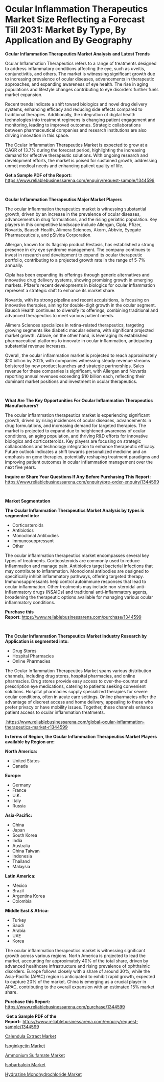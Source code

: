 <p><h1>Ocular Inflammation Therapeutics Market Size Reflecting a Forecast Till 2031: Market By Type, By Application and By Geography</h1></p><p><strong>Ocular Inflammation Therapeutics Market Analysis and Latest Trends</strong></p>
<p><p>Ocular Inflammation Therapeutics refers to a range of treatments designed to address inflammatory conditions affecting the eye, such as uveitis, conjunctivitis, and others. The market is witnessing significant growth due to increasing prevalence of ocular diseases, advancements in therapeutic approaches, and expanding awareness of eye health. The rise in aging populations and lifestyle changes contributing to eye disorders further fuels market expansion.</p><p>Recent trends indicate a shift toward biologics and novel drug delivery systems, enhancing efficacy and reducing side effects compared to traditional therapies. Additionally, the integration of digital health technologies into treatment regimens is changing patient engagement and monitoring, leading to improved outcomes. Strategic collaborations between pharmaceutical companies and research institutions are also driving innovation in this space.</p><p>The Ocular Inflammation Therapeutics Market is expected to grow at a CAGR of 13.7% during the forecast period, highlighting the increasing demand for effective therapeutic solutions. With ongoing research and development efforts, the market is poised for sustained growth, addressing unmet medical needs and enhancing patient quality of life.</p></p>
<p><strong>Get a Sample PDF of the Report:&nbsp;</strong> <a href="https://www.reliablebusinessarena.com/enquiry/request-sample/1344599?utm_campaign=1871&utm_medium=2&utm_source=Github&utm_content=ia&utm_term=11122024&utm_id=ocular-inflammation-therapeutics">https://www.reliablebusinessarena.com/enquiry/request-sample/1344599</a></p>
<p>&nbsp;</p>
<p><strong>Ocular Inflammation Therapeutics Major Market Players</strong></p>
<p><p>The ocular inflammation therapeutics market is witnessing substantial growth, driven by an increase in the prevalence of ocular diseases, advancements in drug formulations, and the rising geriatric population. Key players in this competitive landscape include Allergan, Cipla, Pfizer, Novartis, Bausch Health, Alimera Sciences, Akorn, Abbvie, Eyegate Pharmaceuticals, and pSivida Corporation.</p><p>Allergan, known for its flagship product Restasis, has established a strong presence in dry eye syndrome management. The company continues to invest in research and development to expand its ocular therapeutic portfolio, contributing to a projected growth rate in the range of 5-7% annually.</p><p>Cipla has been expanding its offerings through generic alternatives and innovative drug delivery systems, showing promising growth in emerging markets. Pfizer's recent developments in biologics for ocular inflammation represent a strategic shift to enhance its market share.</p><p>Novartis, with its strong pipeline and recent acquisitions, is focusing on innovative therapies, aiming for double-digit growth in the ocular segment. Bausch Health continues to diversify its offerings, combining traditional and advanced therapeutics to meet various patient needs.</p><p>Alimera Sciences specializes in retina-related therapeutics, targeting growing segments like diabetic macular edema, with significant projected market growth. Abbvie, on the other hand, is leveraging its established pharmaceutical platforms to innovate in ocular inflammation, anticipating substantial revenue increases.</p><p>Overall, the ocular inflammation market is projected to reach approximately $10 billion by 2025, with companies witnessing steady revenue streams bolstered by new product launches and strategic partnerships. Sales revenue for these companies is significant, with Allergan and Novartis reporting annual revenues exceeding $10 billion each, reflecting their dominant market positions and investment in ocular therapeutics.</p></p>
<p>&nbsp;</p>
<p><strong>What Are The Key Opportunities For Ocular Inflammation Therapeutics Manufacturers?</strong></p>
<p><p>The ocular inflammation therapeutics market is experiencing significant growth, driven by rising incidences of ocular diseases, advancements in drug formulations, and increasing demand for targeted therapies. The market is projected to expand due to heightened awareness of ocular conditions, an aging population, and thriving R&D efforts for innovative biologics and corticosteroids. Key players are focusing on strategic collaborations and technology integration to enhance therapeutic efficacy. Future outlook indicates a shift towards personalized medicine and an emphasis on gene therapies, potentially reshaping treatment paradigms and improving patient outcomes in ocular inflammation management over the next five years.</p></p>
<p><strong>Inquire or Share Your Questions If Any Before Purchasing This Report:</strong> <a href="https://www.reliablebusinessarena.com/enquiry/pre-order-enquiry/1344599?utm_campaign=1871&utm_medium=2&utm_source=Github&utm_content=ia&utm_term=11122024&utm_id=ocular-inflammation-therapeutics">https://www.reliablebusinessarena.com/enquiry/pre-order-enquiry/1344599</a></p>
<p>&nbsp;</p>
<p><strong>Market Segmentation</strong></p>
<p><strong>The Ocular Inflammation Therapeutics Market Analysis by types is segmented into:</strong></p>
<p><ul><li>Corticosteroids</li><li>Antibiotics</li><li>Monoclonal Antibodies</li><li>Immunosuppressant</li><li>Other</li></ul></p>
<p><p>The ocular inflammation therapeutics market encompasses several key types of treatments. Corticosteroids are commonly used to reduce inflammation and manage pain. Antibiotics target bacterial infections that may contribute to inflammation. Monoclonal antibodies are designed to specifically inhibit inflammatory pathways, offering targeted therapy. Immunosuppressants help control autoimmune responses that lead to ocular inflammation. Other treatments may include non-steroidal anti-inflammatory drugs (NSAIDs) and traditional anti-inflammatory agents, broadening the therapeutic options available for managing various ocular inflammatory conditions.</p></p>
<p><strong>Purchase this Report:&nbsp;</strong><a href="https://www.reliablebusinessarena.com/purchase/1344599?utm_campaign=1871&utm_medium=2&utm_source=Github&utm_content=ia&utm_term=11122024&utm_id=ocular-inflammation-therapeutics">https://www.reliablebusinessarena.com/purchase/1344599</a></p>
<p>&nbsp;</p>
<p><strong>The Ocular Inflammation Therapeutics Market Industry Research by Application is segmented into:</strong></p>
<p><ul><li>Drug Stores</li><li>Hospital Pharmacies</li><li>Online Pharmacies</li></ul></p>
<p><p>The Ocular Inflammation Therapeutics Market spans various distribution channels, including drug stores, hospital pharmacies, and online pharmacies. Drug stores provide easy access to over-the-counter and prescription eye medications, catering to patients seeking convenient solutions. Hospital pharmacies supply specialized therapies for severe ocular conditions, often in acute care settings. Online pharmacies offer the advantage of discreet access and home delivery, appealing to those who prefer privacy or have mobility issues. Together, these channels enhance patient access to ocular inflammation treatments.</p></p>
<p><a href="https://www.reliablebusinessarena.com/global-ocular-inflammation-therapeutics-market-r1344599?utm_campaign=1871&utm_medium=2&utm_source=Github&utm_content=ia&utm_term=11122024&utm_id=ocular-inflammation-therapeutics">&nbsp;https://www.reliablebusinessarena.com/global-ocular-inflammation-therapeutics-market-r1344599</a></p>
<p><strong>In terms of Region, the Ocular Inflammation Therapeutics Market Players available by Region are:</strong></p>
<p>
    <p> <strong> North America: </strong>
        <ul>
            <li>United States</li>
            <li>Canada</li>
        </ul>
        </p> 
    <p> <strong> Europe: </strong>
        <ul>
            <li>Germany</li>
            <li>France</li>
            <li>U.K.</li>
            <li>Italy</li>
            <li>Russia</li>
        </ul>
        </p> 
    <p> <strong> Asia-Pacific: </strong>
        <ul>
            <li>China</li>
            <li>Japan</li>
            <li>South Korea</li>
            <li>India</li>
            <li>Australia</li>
            <li>China Taiwan</li>
            <li>Indonesia</li>
            <li>Thailand</li>
            <li>Malaysia</li>
        </ul>
        </p> 
    <p> <strong> Latin America: </strong>
        <ul>
            <li>Mexico</li>
            <li>Brazil</li>
            <li>Argentina Korea</li>
            <li>Colombia</li>
        </ul>
        </p> 
    <p> <strong> Middle East & Africa: </strong>
        <ul>
            <li>Turkey</li>
            <li>Saudi</li>
            <li>Arabia</li>
            <li>UAE</li>
            <li>Korea</li>
        </ul>
    </p>
    </p>
<p><p>The ocular inflammation therapeutics market is witnessing significant growth across various regions. North America is projected to lead the market, accounting for approximately 40% of the total share, driven by advanced healthcare infrastructure and rising prevalence of ophthalmic disorders. Europe follows closely with a share of around 30%, while the Asia-Pacific (APAC) region is anticipated to exhibit rapid growth, expected to capture 20% of the market. China is emerging as a crucial player in APAC, contributing to the overall expansion with an estimated 15% market share.</p></p>
<p><strong>Purchase this Report: </strong><a href="https://www.reliablebusinessarena.com/purchase/1344599?utm_campaign=1871&utm_medium=2&utm_source=Github&utm_content=ia&utm_term=11122024&utm_id=ocular-inflammation-therapeutics">https://www.reliablebusinessarena.com/purchase/1344599</a></p>
<p>&nbsp;<strong>Get a Sample PDF of the Report:&nbsp;&nbsp;</strong><a href="https://www.reliablebusinessarena.com/enquiry/request-sample/1344599?utm_campaign=1871&utm_medium=2&utm_source=Github&utm_content=ia&utm_term=11122024&utm_id=ocular-inflammation-therapeutics">https://www.reliablebusinessarena.com/enquiry/request-sample/1344599</a></p>
<p><strong></strong></p>
<p><p><a href="https://www.linkedin.com/pulse/in-depth-investigation-calendula-extract-market-projected-hq8tf?utm_campaign=1871&utm_medium=2&utm_source=Github&utm_content=ia&utm_term=11122024&utm_id=ocular-inflammation-therapeutics">Calendula Extract Market</a></p><p><a href="https://www.linkedin.com/pulse/isoginkgetin-market-report-competitive-insights-63-growth-xeckf?utm_campaign=1871&utm_medium=2&utm_source=Github&utm_content=ia&utm_term=11122024&utm_id=ocular-inflammation-therapeutics">Isoginkgetin Market</a></p><p><a href="https://www.linkedin.com/pulse/ammonium-sulfamate-market-size-expand-cagr-51-along-its-aglye?utm_campaign=1871&utm_medium=2&utm_source=Github&utm_content=ia&utm_term=11122024&utm_id=ocular-inflammation-therapeutics">Ammonium Sulfamate Market</a></p><p><a href="https://www.linkedin.com/pulse/c-hannibex-sqmmf?utm_campaign=1871&utm_medium=2&utm_source=Github&utm_content=ia&utm_term=11122024&utm_id=ocular-inflammation-therapeutics">Isobarbaloin Market</a></p><p><a href="https://www.linkedin.com/pulse/frameworks-advancements-hydrazine-monohydrochloride-market-4pl0e?utm_campaign=1871&utm_medium=2&utm_source=Github&utm_content=ia&utm_term=11122024&utm_id=ocular-inflammation-therapeutics">Hydrazine Monohydrochloride Market</a></p></p>